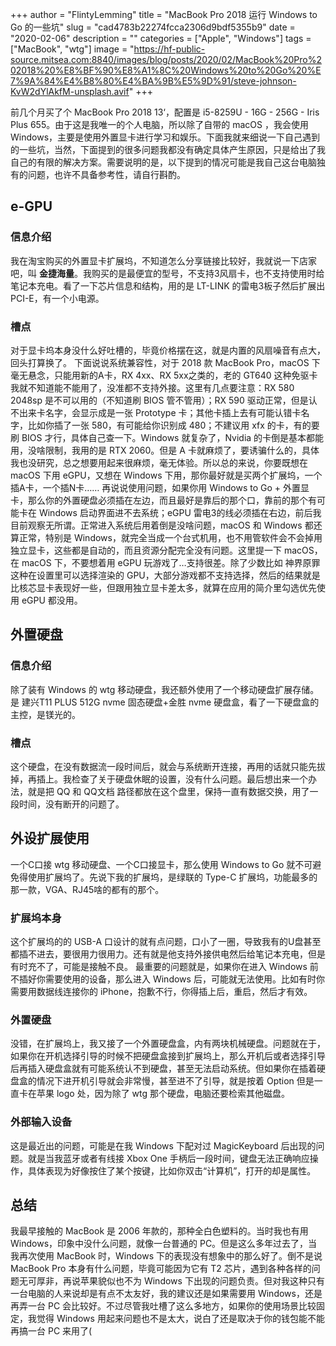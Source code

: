 +++
author = "FlintyLemming"
title = "MacBook Pro 2018 运行 Windows to Go 的一些坑"
slug = "cad4783b22274fcca2306d9bdf5355b9"
date = "2020-02-06"
description = ""
categories = ["Apple", "Windows"]
tags = ["MacBook", "wtg"]
image = "https://hf-public-source.mitsea.com:8840/images/blog/posts/2020/02/MacBook%20Pro%202018%20%E8%BF%90%E8%A1%8C%20Windows%20to%20Go%20%E7%9A%84%E4%B8%80%E4%BA%9B%E5%9D%91/steve-johnson-KvW2dYlAkfM-unsplash.avif"
+++

前几个月买了个 MacBook Pro 2018 13‘，配置是 i5-8259U - 16G - 256G - Iris Plus 655。由于这是我唯一的个人电脑，所以除了自带的 macOS ，我会使用 Windows，主要是使用外置显卡进行学习和娱乐。下面我就来细说一下自己遇到的一些坑，当然，下面提到的很多问题我都没有确定具体产生原因，只是给出了我自己的有限的解决方案。需要说明的是，以下提到的情况可能是我自己这台电脑独有的问题，也许不具备参考性，请自行斟酌。

## e-GPU

### 信息介绍

我在淘宝购买的外置显卡扩展坞，不知道怎么分享链接比较好，我就说一下店家吧，叫 **金捷海量**。我购买的是最便宜的型号，不支持3风扇卡，也不支持使用时给笔记本充电。看了一下芯片信息和结构，用的是 LT-LINK 的雷电3板子然后扩展出 PCI-E，有一个小电源。

### 槽点

对于显卡坞本身没什么好吐槽的，毕竟价格摆在这，就是内置的风扇噪音有点大，回头打算换了。
下面说说系统兼容性，对于 2018 款 MacBook Pro，macOS 下毫无悬念，只能用新的A卡，RX 4xx、RX 5xx之类的，老的 GT640 这种免驱卡我就不知道能不能用了，没准都不支持外接。这里有几点要注意：RX 580 2048sp 是不可以用的（不知道刷 BIOS 管不管用）；RX 590 驱动正常，但是认不出来卡名字，会显示成是一张 Prototype 卡；其他卡插上去有可能认错卡名字，比如你插了一张 580，有可能给你识别成 480；不建议用 xfx 的卡，有的要刷 BIOS 才行，具体自己查一下。Windows 就复杂了，Nvidia 的卡倒是基本都能用，没啥限制，我用的是 RTX 2060。但是 A 卡就麻烦了，要诱骗什么的，具体我也没研究，总之想要用起来很麻烦，毫无体验。所以总的来说，你要既想在 macOS 下用 eGPU，又想在 Windows 下用，那你最好就是买两个扩展坞，一个插A卡，一个插N卡……
再说说使用问题，如果你用 Windows to Go + 外置显卡，那么你的外置硬盘必须插在左边，而且最好是靠后的那个口，靠前的那个有可能卡在 Windows 启动界面进不去系统；eGPU 雷电3的线必须插在右边，前后我目前观察无所谓。正常进入系统后用着倒是没啥问题，macOS 和 Windows 都还算正常，特别是 Windows，就完全当成一个台式机用，也不用管软件会不会掉用独立显卡，这些都是自动的，而且资源分配完全没有问题。这里提一下 macOS，在 macOS 下，不要想着用 eGPU 玩游戏了…支持很差。除了少数比如 神界原罪 这种在设置里可以选择渲染的 GPU，大部分游戏都不支持选择，然后的结果就是比核芯显卡表现好一些，但跟用独立显卡差太多，就算在应用的简介里勾选优先使用 eGPU 都没用。

## 外置硬盘

### 信息介绍

除了装有 Windows 的 wtg 移动硬盘，我还额外使用了一个移动硬盘扩展存储。是 建兴T11 PLUS 512G nvme 固态硬盘+金胜 nvme 硬盘盒，看了一下硬盘盒的主控，是镁光的。

### 槽点

这个硬盘，在没有数据流一段时间后，就会与系统断开连接，再用的话就只能先拔掉，再插上。我检查了关于硬盘休眠的设置，没有什么问题。最后想出来一个办法，就是把 QQ 和 QQ文档 路径都放在这个盘里，保持一直有数据交换，用了一段时间，没有断开的问题了。

## 外设扩展使用

一个C口接 wtg 移动硬盘、一个C口接显卡，那么使用 Windows to Go 就不可避免得使用扩展坞了。先说下我的扩展坞，是绿联的 Type-C 扩展坞，功能最多的那一款，VGA、RJ45啥的都有的那个。

### 扩展坞本身

这个扩展坞的的 USB-A 口设计的就有点问题，口小了一圈，导致我有的U盘甚至都插不进去，要很用力很用力。还有就是他支持外接供电然后给笔记本充电，但是有时充不了，可能是接触不良。
最重要的问题就是，如果你在进入 Windows 前不插好你需要使用的设备，那么进入 Windows 后，可能就无法使用。比如有时你需要用数据线连接你的 iPhone，抱歉不行，你得插上后，重启，然后才有效。

### 外置硬盘

没错，在扩展坞上，我又接了一个外置硬盘盒，内有两块机械硬盘。问题就在于，如果你在开机选择引导的时候不把硬盘盒接到扩展坞上，那么开机后或者选择引导后再插入硬盘盒就有可能系统认不到硬盘，甚至无法启动系统。但如果你在插着硬盘盒的情况下进开机引导就会非常慢，甚至进不了引导，就是按着 Option 但是一直卡在苹果 logo 处，因为除了 wtg 那个硬盘，电脑还要检索其他磁盘。

### 外部输入设备

这是最近出的问题，可能是在我 Windows 下配对过 MagicKeyboard 后出现的问题。就是当我蓝牙或者有线接 Xbox One 手柄后一段时间，键盘无法正确响应操作，具体表现为好像按住了某个按键，比如你双击“计算机”，打开的却是属性。

## 总结

我最早接触的 MacBook 是 2006 年款的，那种全白色塑料的。当时我也有用 Windows，印象中没什么问题，就像一台普通的 PC。但是这么多年过去了，当我再次使用 MacBook 时，Windows 下的表现没有想象中的那么好了。倒不是说 MacBook Pro 本身有什么问题，毕竟可能因为它有 T2 芯片，遇到各种各样的问题无可厚非，再说苹果貌似也不为 Windows 下出现的问题负责。但对我这种只有一台电脑的人来说却是有点不太友好，我的建议还是如果需要用 Windows，还是再弄一台 PC 会比较好。不过尽管我吐槽了这么多地方，如果你的使用场景比较固定，我觉得 Windows 用起来问题也不是太大，说白了还是取决于你的钱包能不能再搞一台 PC 来用了(